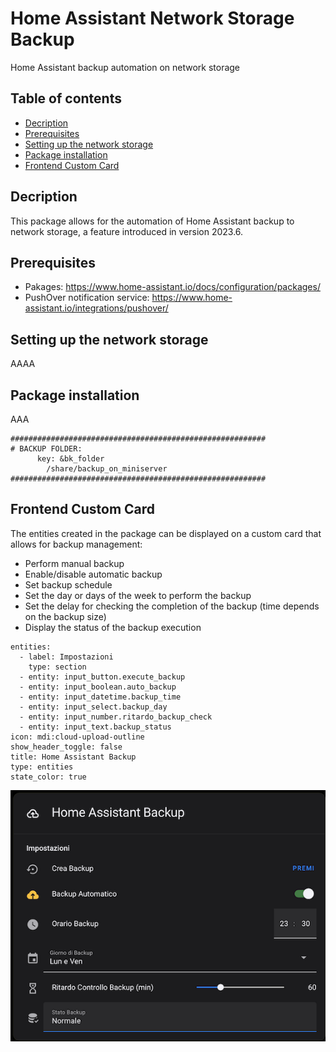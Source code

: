 # Home Assistant Network Storage Backup
Home Assistant backup automation on network storage

## Table of contents
* [Decription](#decription)
* [Prerequisites](#prerequisites)
* [Setting up the network storage](#setting-up-the-network-storage)
* [Package installation](#package-installation)
* [Frontend Custom Card](#frontend-custom-card)

## Decription

This package allows for the automation of Home Assistant backup to network storage, a feature introduced in version 2023.6.

## Prerequisites

* Pakages: https://www.home-assistant.io/docs/configuration/packages/
* PushOver notification service: https://www.home-assistant.io/integrations/pushover/

## Setting up the network storage

AAAA

## Package installation

AAA

```
#########################################################
# BACKUP FOLDER:
      key: &bk_folder
        /share/backup_on_miniserver   
#########################################################
```

## Frontend Custom Card

The entities created in the package can be displayed on a custom card that allows for backup management:
* Perform manual backup
* Enable/disable automatic backup
* Set backup schedule
* Set the day or days of the week to perform the backup
* Set the delay for checking the completion of the backup (time depends on the backup size)
* Display the status of the backup execution

```
entities:
  - label: Impostazioni
    type: section
  - entity: input_button.execute_backup
  - entity: input_boolean.auto_backup
  - entity: input_datetime.backup_time
  - entity: input_select.backup_day
  - entity: input_number.ritardo_backup_check
  - entity: input_text.backup_status
icon: mdi:cloud-upload-outline
show_header_toggle: false
title: Home Assistant Backup
type: entities
state_color: true
```

![alt text](https://github.com/paolo-hub/HA_Network_Storage_Backup/blob/main/images/home_assistant_card.png)
